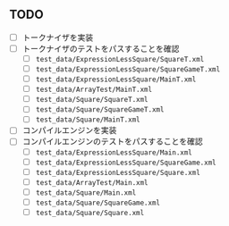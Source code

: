 ## TODO
- [ ] トークナイザを実装
- [ ] トークナイザのテストをパスすることを確認
    - [ ] `test_data/ExpressionLessSquare/SquareT.xml`
    - [ ] `test_data/ExpressionLessSquare/SquareGameT.xml`
    - [ ] `test_data/ExpressionLessSquare/MainT.xml`
    - [ ] `test_data/ArrayTest/MainT.xml`
    - [ ] `test_data/Square/SquareT.xml`
    - [ ] `test_data/Square/SquareGameT.xml`
    - [ ] `test_data/Square/MainT.xml`
- [ ] コンパイルエンジンを実装
- [ ] コンパイルエンジンのテストをパスすることを確認
    - [ ] `test_data/ExpressionLessSquare/Main.xml`
    - [ ] `test_data/ExpressionLessSquare/SquareGame.xml`
    - [ ] `test_data/ExpressionLessSquare/Square.xml`
    - [ ] `test_data/ArrayTest/Main.xml`
    - [ ] `test_data/Square/Main.xml`
    - [ ] `test_data/Square/SquareGame.xml`
    - [ ] `test_data/Square/Square.xml`

